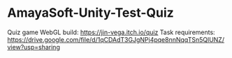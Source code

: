# AmayaSoft-Unity-Test-Quiz
 Quiz game
WebGL build: https://jin-vega.itch.io/quiz
Task requirements: https://drive.google.com/file/d/1qCDAdT3GJgNPj4pqe8nnNqqTSn5QlUNZ/view?usp=sharing
